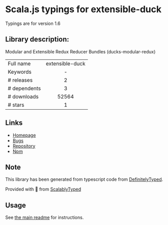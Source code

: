 
# Scala.js typings for extensible-duck

Typings are for version 1.6

## Library description:
Modular and Extensible Redux Reducer Bundles (ducks-modular-redux)

|                    |                 |
| ------------------ | :-------------: |
| Full name          | extensible-duck |
| Keywords           | - |
| # releases         | 2 |
| # dependents       | 3 |
| # downloads        | 52564 |
| # stars            | 1 |

## Links
- [Homepage](https://github.com/investtools/extensible-duck)
- [Bugs](https://github.com/investtools/extensible-duck/issues)
- [Repository](https://github.com/investtools/extensible-duck)
- [Npm](https://www.npmjs.com/package/extensible-duck)
    


## Note
This library has been generated from typescript code from [DefinitelyTyped](https://definitelytyped.org).

Provided with :purple_heart: from [ScalablyTyped](https://github.com/oyvindberg/ScalablyTyped)

## Usage
See [the main readme](../../readme.md) for instructions.


